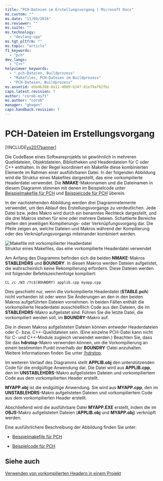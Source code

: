 ```yaml
---
title: "PCH-Dateien im Erstellungsvorgang | Microsoft Docs"
ms.custom: ""
ms.date: "11/04/2016"
ms.reviewer: ""
ms.suite: ""
ms.technology: 
  - "devlang-cpp"
ms.tgt_pltfrm: ""
ms.topic: "article"
f1_keywords: 
  - "pch"
dev_langs: 
  - "C++"
helpviewer_keywords: 
  - ".pch-Dateien, Buildprozess"
  - "Makefiles, PCH-Dateien im Buildprozess"
  - "PCH-Dateien, Buildprozess"
ms.assetid: ebb4b368-8a11-4009-b347-01e79af02fbc
caps.latest.revision: 7
author: "corob-msft"
ms.author: "corob"
manager: "ghogen"
caps.handback.revision: 7
---
```

# PCH-Dateien im Erstellungsvorgang
[!INCLUDE[vs2017banner](../../assembler/inline/includes/vs2017banner.md)]

Die CodeBase eines Softwareprojekts ist gewöhnlich in mehreren Quelldateien, Objektdateien, Bibliotheken und Headerdateien für C oder C\+\+ enthalten.  In der Regel koordiniert ein Makefile diese kombinierten Elemente im Rahmen einer ausführbaren Datei.  In der folgenden Abbildung wird die Struktur eines Makefiles dargestellt, das eine vorkompilierte Headerdatei verwendet.  Die **NMAKE**\-Makronamen und die Dateinamen in diesem Diagramm stimmen mit denen im Beispielcode unter [Beispielmakefile für PCH](../../build/reference/sample-makefile-for-pch.md) und [Beispielcode für PCH](../../build/reference/example-code-for-pch.md) überein.  
  
 In der nachstehenden Abbildung werden drei Diagrammelemente verwendet, um den Ablauf des Erstellungsvorgangs zu verdeutlichen.  Jede Datei bzw. jedes Makro wird durch ein benanntes Rechteck dargestellt, und die drei Makros stehen für eine oder mehrere Dateien.  Schattierte Bereiche stellen den jeweiligen Kompilierungs\- oder Verknüpfungsvorgang dar.  Die Pfeile zeigen an, welche Dateien und Makros während der Kompilierung oder des Verknüpfungsvorgangs miteinander kombiniert werden.  
  
 ![Makefile mit vorkompilierter Headerdatei](../../build/reference/media/vc30ow1.png "vc30OW1")  
Struktur eines Makefiles, das eine vorkompilierte Headerdatei verwendet  
  
 Am Anfang des Diagramms befinden sich die beiden **NMAKE**\-Makros **STABLEHDRS** und **BOUNDRY**. In diesen Makros werden Dateien aufgelistet, die wahrscheinlich keine Rekompilierung erfordern.  Diese Dateien werden mit folgender Befehlszeichenfolge kompiliert:  
  
```  
CL /c /W3 /Yc$(BOUNDRY) applib.cpp myapp.cpp  
```  
  
 Dies geschieht nur, wenn die vorkompilierte Headerdatei \(**STABLE.pch**\) nicht vorhanden ist oder wenn Sie Änderungen an den in den beiden Makros aufgeführten Dateien vornehmen.  In beiden Fällen enthält die vorkompilierte Headerdatei ausschließlich Code aus den Dateien, die im **STABLEHDRS**\-Makro aufgelistet sind.  Führen Sie die letzte Datei, die vorkompiliert werden soll, im **BOUNDRY**\-Makro auf.  
  
 Die in diesen Makros aufgelisteten Dateien können entweder Headerdateien oder C\- bzw. C\+\+\-Quelldateien sein. \(Eine einzelne PCH\-Datei kann nicht für C\- und C\+\+\-Module zugleich verwendet werden.\) Beachten Sie, dass Sie das **hdrstop**\-Makro verwenden können, um die Vorkompilierung an einem bestimmten Punkt innerhalb der **BOUNDRY**\-Datei anzuhalten.  Weitere Informationen finden Sie unter [\/hdrstop](../../preprocessor/hdrstop.md).  
  
 Im weiteren Verlauf des Diagramms stellt **APPLIB.obj** den unterstützenden Code für die endgültige Anwendung dar.  Die Datei wird aus **APPLIB.cpp**, den im **UNSTABLEHDRS**\-Makro aufgelisteten Dateien und vorkompiliertem Code aus dem vorkompilierten Header erstellt.  
  
 **MYAPP.obj** ist die endgültige Anwendung.  Sie wird aus **MYAPP.cpp**, den im **UNSTABLEHDRS**\-Makro aufgelisteten Dateien und vorkompiliertem Code aus dem vorkompilierten Header erstellt.  
  
 Abschließend wird die ausführbare Datei **MYAPP.EXE** erstellt, indem die im **OBJS**\-Makro aufgelisteten Dateien \(**APPLIB.obj** und **MYAPP.obj**\) verknüpft werden.  
  
 Eine ausführlichere Beschreibung der Abbildung finden Sie unter:  
  
-   [Beispielmakefile für PCH](../../build/reference/sample-makefile-for-pch.md)  
  
-   [Beispielcode für PCH](../../build/reference/example-code-for-pch.md)  
  
## Siehe auch  
 [Verwenden von vorkompilierten Headern in einem Projekt](../../build/reference/using-precompiled-headers-in-a-project.md)